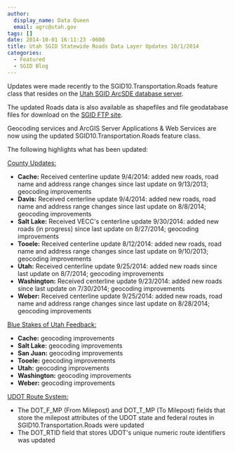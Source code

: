```yaml
---
author:
  display_name: Data Queen
  email: agrc@utah.gov
tags: []
date: 2014-10-01 16:11:23 -0600
title: Utah SGID Statewide Roads Data Layer Updates 10/1/2014
categories:
  - Featured
  - SGID Blog
---
```

<p>Updates were made recently to the SGID10.Transportation.Roads feature class that resides on the <a href="{{ "/sgid-database/" | prepend: site.baseurl }}">Utah SGID ArcSDE database server</a>.</p>
<p>The updated Roads data is also available as shapefiles and file geodatabase files for download on the <a href="ftp://ftp.agrc.utah.gov/UtahSGID_Vector/UTM12_NAD83/TRANSPORTATION/PackagedData/_Statewide/UtahRoadAndHighwaySystem/">SGID FTP site</a>.</p>
<p>Geocoding services and ArcGIS Server Applications & Web Services are now using the updated SGID10.Transportation.Roads feature class.</p>
<p>The following highlights what has been updated:</p>
<p><span style="text-decoration: underline;">County Updates:</span></p>
<ul>
<li><strong>Cache:</strong> Received centerline update 9/4/2014: added new roads, road name and address range changes since last update on 9/13/2013; geocoding improvements</li>
<li><strong>Davis:</strong> Received centerline update 9/4/2014: added new roads, road name and address range changes since last update on 8/8/2014; geocoding improvements</li>
<li><strong>Salt Lake:</strong> Received VECC's centerline update 9/30/2014: added new roads (in progress) since last update on 8/27/2014; geocoding improvements</li>
<li><strong>Tooele:</strong> Received centerline update 8/12/2014: added new roads, road name and address range changes since last update on 9/10/2013; geocoding improvements</li>
<li><strong>Utah:</strong> Received centerline update 9/25/2014: added new roads since last update on 8/7/2014; geocoding improvements</li>
<li><strong>Washington:</strong> Received centerline update 9/23/2014: added new roads since last update on 7/30/2014; geocoding improvements</li>
<li><strong>Weber:</strong> Received centerline update 9/25/2014: added new roads, road name and address range changes since last update on 8/28/2014; geocoding improvements</li>
</ul>
<p><span style="text-decoration: underline;">Blue Stakes of Utah Feedback:</span></p>
<ul>
<li><strong>Cache:</strong> geocoding improvements</li>
<li><strong>Salt Lake:</strong> geocoding improvements</li>
<li><strong>San Juan:</strong> geocoding improvements</li>
<li><strong>Tooele:</strong> geocoding improvements</li>
<li><strong>Utah:</strong> geocoding improvements</li>
<li><strong>Washington:</strong> geocoding improvements</li>
<li><strong>Weber:</strong> geocoding improvements</li>
</ul>
<p><span style="text-decoration: underline;">UDOT Route System:</span></p>
<ul>
<li>The DOT_F_MP (From Milepost) and DOT_T_MP (To Milepost) fields that store the milepost attributes of the UDOT state and federal routes in SGID10.Transportation.Roads were updated</li>
<li>The DOT_RTID field that stores UDOT's unique numeric route identifiers was updated</li>
</ul>
</ul>
</ul>
